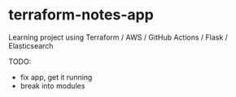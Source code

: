 # terraform-notes-app
Learning project using Terraform / AWS / GitHub Actions / Flask / Elasticsearch


TODO:
 * fix app, get it running
 * break into modules
